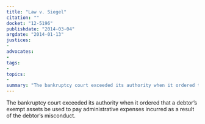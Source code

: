 ```yaml
---
title: "Law v. Siegel"
citation: ""
docket: "12-5196"
publishdate: "2014-03-04"
argdate: "2014-01-13"
justices:
- 
advocates:
- 
tags:
- 
topics:
- 
summary: "The bankruptcy court exceeded its authority when it ordered that a debtor’s exempt assets be used to pay administrative expenses incurred as a result of the debtor’s misconduct."
---
```

The bankruptcy court exceeded its authority when it ordered that a debtor’s exempt assets be used to pay administrative expenses incurred as a result of the debtor’s misconduct.

